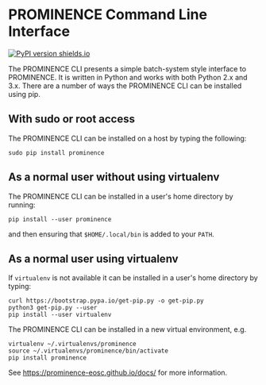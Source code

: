 # PROMINENCE Command Line Interface

[![PyPI version shields.io](https://img.shields.io/pypi/v/prominence.svg)](https://pypi.python.org/pypi/ansicolortags/)

The PROMINENCE CLI presents a simple batch-system style interface to PROMINENCE. It is written in Python and works with both Python 2.x and 3.x. There are a number of ways the PROMINENCE CLI can be installed using pip.

## With sudo or root access
The PROMINENCE CLI can be installed on a host by typing the following:
```
sudo pip install prominence
```

## As a normal user without using virtualenv
The PROMINENCE CLI can be installed in a user's home directory by running:
```
pip install --user prominence
```
and then ensuring that `$HOME/.local/bin` is added to your `PATH`.

## As a normal user using virtualenv
If `virtualenv` is not available it can be installed in a user's home directory by typing:
```
curl https://bootstrap.pypa.io/get-pip.py -o get-pip.py
python3 get-pip.py --user
pip install --user virtualenv
```
The PROMINENCE CLI can be installed in a new virtual environment, e.g.
```
virtualenv ~/.virtualenvs/prominence
source ~/.virtualenvs/prominence/bin/activate
pip install prominence
```

See https://prominence-eosc.github.io/docs/ for more information.
